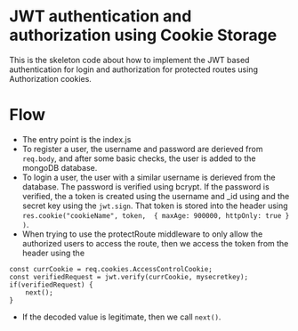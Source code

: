 
# JWT authentication and authorization using Cookie Storage

This is the skeleton code about how to implement the JWT based authentication for login and authorization for protected routes using Authorization cookies.

# Flow
- The entry point is the index.js
- To register a user, the username and password are derieved from ```req.body```, and after some basic checks, the user is added to the mongoDB database.
- To login a user, the user with a similar username is derieved from the database. The password is verified using bcrypt. If the password is verified, the a token is created using the username and _id using and the secret key using the  ```jwt.sign```. That token is stored into the header using ```res.cookie("cookieName", token, 
        { maxAge: 900000, httpOnly: true }
    )```.
- When trying to use the protectRoute middleware to only allow the authorized users to access the route, then we access the token from the header using the 
```
const currCookie = req.cookies.AccessControlCookie;
const verifiedRequest = jwt.verify(currCookie, mysecretkey);
if(verifiedRequest) {
    next();
}
```
- If the decoded value is legitimate, then we call ```next()```.

